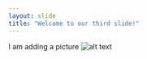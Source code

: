 ```yaml
---
layout: slide
title: "Welcome to our third slide!"
---
```

I am adding a picture
![alt text](https://www.royal-canin.de/stories/wp-content/uploads/2018/01/Hund_Stubenrein_Golden-Retriever_Welpe_Fu%C3%9Fboden.jpg "Welpe")

